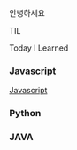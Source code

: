 안녕하세요

TIL

Today I Learned


### Javascript
[Javascript](./Javascript/README.md)

### Python

### JAVA

